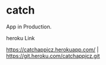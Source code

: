 # catch


App in Production.

heroku Link

https://catchappjcz.herokuapp.com/ | https://git.heroku.com/catchappjcz.git
